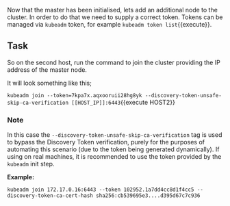 Now that the master has been initialised, lets add an additional node to the cluster. In order to do that we need to supply a correct token. Tokens can be managed via `kubeadm` token, for example `kubeadm token list`{{execute}}.

## Task

So on the second host, run the command to join the cluster providing the IP address of the master node.

It will look something like this;

`kubeadm join --token=7kpa7x.aqxooruii28hg8yk --discovery-token-unsafe-skip-ca-verification [[HOST_IP]]:6443`{{execute HOST2}}

### Note

In this case the `--discovery-token-unsafe-skip-ca-verification` tag is used to bypass the Discovery Token verification, purely for the purposes of automating this scenario (due to the token being generated dynamically). If using on real machines, it is recommended to use the token provided by the `kubeadm` init step.

**Example:**

`kubeadm join 172.17.0.16:6443 --token 102952.1a7dd4cc8d1f4cc5 --discovery-token-ca-cert-hash sha256:cb539695e3....d395d67c7c936`
